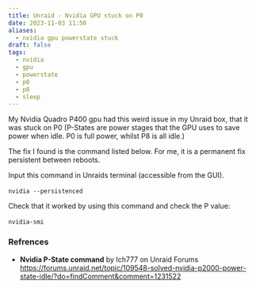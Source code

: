 ```yaml
---
title: Unraid - Nvidia GPU stuck on P0
date: 2023-11-03 11:50
aliases: 
  - nvidia gpu powerstate stuck
draft: false
tags:
  - nvidia
  - gpu
  - powerstate
  - p0
  - p8
  - sleep
---
```

 
My Nvidia Quadro P400 gpu had this weird issue in my Unraid box, that it was stuck on P0 (P-States are power stages that the GPU uses to save power when idle. P0 is full power, whilst P8 is all idle.)

The fix I found is the command listed below. For me, it is a permanent fix persistent between reboots.

Input this command in Unraids terminal (accessible from the GUI).

`nvidia --persistenced` ​

Check that it worked by using this command and check the P value:

`nvidia-smi` ​

### Refrences

- __Nvidia P-State command__ by Ich777 on Unraid Forums  
	https://forums.unraid.net/topic/109548-solved-nvidia-p2000-power-state-idle/?do=findComment&comment=1231522
